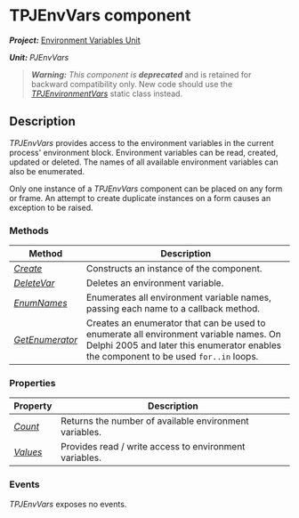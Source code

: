 # TPJEnvVars component

***Project:*** [Environment Variables Unit](../API.md)

***Unit:*** _PJEnvVars_

> ***Warning:*** *This component is **deprecated*** and is retained for backward compatibility only. New code should use the [_TPJEnvironmentVars_](./TPJEnvironmentVars.md) static class instead.

## Description

_TPJEnvVars_ provides access to the environment variables in the current process' environment block. Environment variables can be read, created, updated or deleted. The names of all available environment variables can also be enumerated.

Only one instance of a _TPJEnvVars_ component can be placed on any form or frame. An attempt to create duplicate instances on a form causes an exception to be raised.

### Methods

| Method | Description |
|--------|-------------|
| [_Create_](./TPJEnvVars-Create.md) | Constructs an instance of the component. |
| [_DeleteVar_](./TPJEnvVars-DeleteVar.md) | Deletes an environment variable. |
| [_EnumNames_](./TPJEnvVars-EnumNames.md) | Enumerates all environment variable names, passing each name to a callback method. |
| [_GetEnumerator_](./TPJEnvVars-GetEnumerator.md) | Creates an enumerator that can be used to enumerate all environment variable names. On Delphi 2005 and later this enumerator enables the component to be used `for..in` loops. |

### Properties

| Property | Description |
|----------|-------------|
| [_Count_](./TPJEnvVars-Count.md) | Returns the number of available environment variables. |
| [_Values_](./TPJEnvVars-Values.md) | Provides read / write access to environment variables. |

### Events

_TPJEnvVars_ exposes no events.
